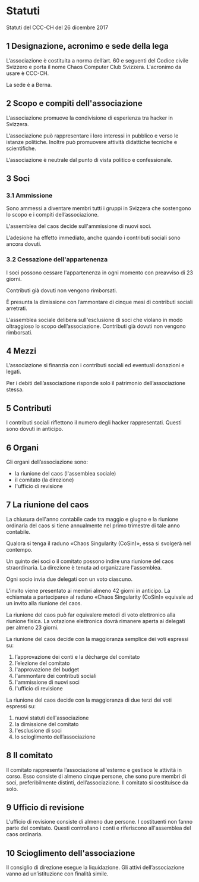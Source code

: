 # Statuti

Statuti del CCC-CH del 26 dicembre 2017

## 1 Designazione, acronimo e sede della lega

L’associazione è costituita a norma dell’art. 60 e seguenti del Codice civile Svizzero e porta il nome Chaos Computer Club Svizzera. L'acronimo da usare è CCC-CH.

La sede è a Berna.

## 2 Scopo e compiti dell'associazione

L’associazione promuove la condivisione di esperienza tra hacker in Svizzera.

L’associazione può rappresentare i loro interessi in pubblico e verso le istanze politiche.
Inoltre può promuovere attività didattiche tecniche e scientifiche.

L’associazione è neutrale dal punto di vista politico e confessionale.

## 3 Soci

### 3.1 Ammissione

Sono ammessi a diventare membri tutti i gruppi in Svizzera che sostengono lo scopo e i compiti dell’associazione.

L'assemblea del caos decide sull'ammissione di nuovi soci.

L’adesione ha effetto immediato, anche quando i contributi sociali sono ancora dovuti.

### 3.2 Cessazione dell'appartenenza

I soci possono cessare l'appartenenza in ogni momento con preavviso di 23 giorni.

Contributi già dovuti non vengono rimborsati.

È presunta la dimissione con l’ammontare di cinque mesi di contributi sociali arretrati.

L'assemblea sociale delibera sull'esclusione di soci che violano in modo oltraggioso lo scopo dell’associazione.
Contributi già dovuti non vengono rimborsati.

## 4 Mezzi

L’associazione si finanzia con i contributi sociali ed eventuali donazioni e legati.

Per i debiti dell’associazione risponde solo il patrimonio dell’associazione stessa.

## 5 Contributi

I contributi sociali riflettono il numero degli hacker rappresentati. Questi sono dovuti in anticipo.

## 6 Organi

Gli organi dell’associazione sono:

 - la riunione del caos (l'assemblea sociale)
 - il comitato (la direzione)
 - l'ufficio di revisione

## 7 La riunione del caos

La chiusura dell'anno contabile cade tra maggio e giugno e la riunione ordinaria del caos si tiene annualmente nel primo trimestre di tale anno contabile.

Qualora si tenga il raduno «Chaos Singularity (CoSin)», essa si svolgerà nel contempo.

Un quinto dei soci o il comitato possono indire una riunione del caos straordinaria. La direzione è tenuta ad organizzare l'assemblea.

Ogni socio invia due delegati con un voto ciascuno.

L'invito viene presentato ai membri almeno 42 giorni in anticipo. La «chiamata a partecipare» al raduno «Chaos Singularity (CoSin)» equivale ad un invito alla riunione del caos.

La riunione del caos può far equivalere metodi di voto elettronico alla riunione fisica. La votazione elettronica dovrà rimanere aperta ai delegati per almeno 23 giorni.

La riunione del caos decide con la maggioranza semplice dei voti espressi su:

1.	l’approvazione dei conti e la décharge del comitato
2.	l’elezione del comitato
3.	l'approvazione del budget
4. l'ammontare dei contributi sociali
5.	l'ammissione di nuovi soci
6.	l'ufficio di revisione
 
La riunione del caos decide con la maggioranza di due terzi dei voti espressi su:

1.	nuovi statuti dell'associazione
2.	la dimissione del comitato
3.	l'esclusione di soci
4.	lo scioglimento dell’associazione

## 8 Il comitato

Il comitato rappresenta l’associazione all'esterno e gestisce le attività in corso. Esso consiste di almeno cinque persone, che sono pure membri di soci, preferibilmente distinti, dell’associazione. Il comitato si costituisce da solo.

## 9 Ufficio di revisione

L'ufficio di revisione consiste di almeno due persone. I costituenti non fanno parte del comitato. Questi controllano i conti e riferiscono all'assemblea del caos ordinaria.

## 10 Scioglimento dell'associazione

Il consiglio di direzione esegue la liquidazione. Gli attivi dell’associazione vanno ad un’istituzione con finalità simile.